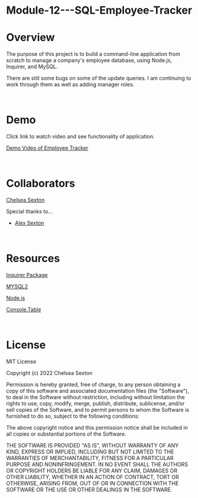 # Module-12---SQL-Employee-Tracker

# Overview
The purpose of this project is to build a command-line application from scratch to manage a company's employee database, using Node.js, Inquirer, and MySQL.

There are still some bugs on some of the update queries. I am continuing to work through them as well as adding manager roles.

<br>

# Demo
Click link to watch video and see functionality of application.

[Demo Video of Employee Tracker](https://drive.google.com/file/d/103WQbqB-8cCkfdCIgxBF8d_j4YznBlWw/view?usp=sharing)


<br>

# Collaborators
[Chelsea Sexton](https://github.com/chelsea314)
<br>

Special thanks to...
<br>
* [Alex Sexton](https://github.com/SlexAxton)

<br>

# Resources

[Inquirer Package](https://www.npmjs.com/package/inquirer/v/8.2.4)

[MYSQL2](https://www.npmjs.com/package/mysql2)

[Node.js](https://nodejs.org/api/fs.html)

[Console.Table](https://www.npmjs.com/package/console.table)


<br>

# License
MIT License

Copyright (c) 2022 Chelsea Sexton

Permission is hereby granted, free of charge, to any person obtaining a copy
of this software and associated documentation files (the "Software"), to deal
in the Software without restriction, including without limitation the rights
to use, copy, modify, merge, publish, distribute, sublicense, and/or sell
copies of the Software, and to permit persons to whom the Software is
furnished to do so, subject to the following conditions:

The above copyright notice and this permission notice shall be included in all
copies or substantial portions of the Software.

THE SOFTWARE IS PROVIDED "AS IS", WITHOUT WARRANTY OF ANY KIND, EXPRESS OR
IMPLIED, INCLUDING BUT NOT LIMITED TO THE WARRANTIES OF MERCHANTABILITY,
FITNESS FOR A PARTICULAR PURPOSE AND NONINFRINGEMENT. IN NO EVENT SHALL THE
AUTHORS OR COPYRIGHT HOLDERS BE LIABLE FOR ANY CLAIM, DAMAGES OR OTHER
LIABILITY, WHETHER IN AN ACTION OF CONTRACT, TORT OR OTHERWISE, ARISING FROM,
OUT OF OR IN CONNECTION WITH THE SOFTWARE OR THE USE OR OTHER DEALINGS IN THE
SOFTWARE.
